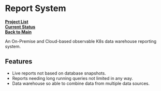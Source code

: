 # Report System

**[Project List](../project_list.md)**\
**[Current Status](../../development/status/weekly/current_status.md)**\
**[Back to Main](../../README.md)**

An On-Premise and Cloud-based observable K8s data warehouse reporting system.

## Features

- Live reports not based on database snapshots.
- Reports needing long running queries not limited in any way.
- Data warehouse so able to combine data from multiple data sources.
